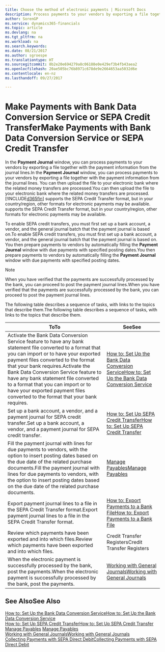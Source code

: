```yaml
---
title: Choose the method of electronic payments | Microsoft Docs
description: Process payments to your vendors by exporting a file together with the payment information from the journal lines.
author: SorenGP
ms.service: dynamics365-financials
ms.topic: article
ms.devlang: na
ms.tgt_pltfrm: na
ms.workload: na
ms.search.keywords: 
ms.date: 08/21/2017
ms.author: sgroespe
ms.translationtype: HT
ms.sourcegitcommit: 8b2e20e694279a8c06188e0e429ef3b4fb43aea2
ms.openlocfilehash: 20ae505bc76b8971c678de9e2664653aa5032d6e
ms.contentlocale: en-nz
ms.lasthandoff: 09/27/2017

---
```

# <a name="make-payments-with-bank-data-conversion-service-or-sepa-credit-transfer"></a><span data-ttu-id="acf51-103">Make Payments with Bank Data Conversion Service or SEPA Credit Transfer</span><span class="sxs-lookup"><span data-stu-id="acf51-103">Make Payments with Bank Data Conversion Service or SEPA Credit Transfer</span></span>
<span data-ttu-id="acf51-104">In the **Payment Journal** window, you can process payments to your vendors by exporting a file together with the payment information from the journal lines.</span><span class="sxs-lookup"><span data-stu-id="acf51-104">In the **Payment Journal** window, you can process payments to your vendors by exporting a file together with the payment information from the journal lines.</span></span> <span data-ttu-id="acf51-105">You can then upload the file to your electronic bank where the related money transfers are processed.</span><span class="sxs-lookup"><span data-stu-id="acf51-105">You can then upload the file to your electronic bank where the related money transfers are processed.</span></span> [!INCLUDE[d365fin](includes/d365fin_md.md)]<span data-ttu-id="acf51-106"> supports the SEPA Credit Transfer format, but in your country/region, other formats for electronic payments may be available.</span><span class="sxs-lookup"><span data-stu-id="acf51-106"> supports the SEPA Credit Transfer format, but in your country/region, other formats for electronic payments may be available.</span></span>   

 <span data-ttu-id="acf51-107">To enable SEPA credit transfers, you must first set up a bank account, a vendor, and the general journal batch that the payment journal is based on.</span><span class="sxs-lookup"><span data-stu-id="acf51-107">To enable SEPA credit transfers, you must first set up a bank account, a vendor, and the general journal batch that the payment journal is based on.</span></span> <span data-ttu-id="acf51-108">You then prepare payments to vendors by automatically filling the **Payment Journal** window with due payments with specified posting dates.</span><span class="sxs-lookup"><span data-stu-id="acf51-108">You then prepare payments to vendors by automatically filling the **Payment Journal** window with due payments with specified posting dates.</span></span>  

> [!NOTE]  
>  <span data-ttu-id="acf51-109">When you have verified that the payments are successfully processed by the bank, you can proceed to post the payment journal lines.</span><span class="sxs-lookup"><span data-stu-id="acf51-109">When you have verified that the payments are successfully processed by the bank, you can proceed to post the payment journal lines.</span></span>  

 <span data-ttu-id="acf51-110">The following table describes a sequence of tasks, with links to the topics that describe them.</span><span class="sxs-lookup"><span data-stu-id="acf51-110">The following table describes a sequence of tasks, with links to the topics that describe them.</span></span>   

|<span data-ttu-id="acf51-111">**To**</span><span class="sxs-lookup"><span data-stu-id="acf51-111">**To**</span></span>|<span data-ttu-id="acf51-112">**See**</span><span class="sxs-lookup"><span data-stu-id="acf51-112">**See**</span></span>|  
|------------|-------------|  
|<span data-ttu-id="acf51-113">Activate the Bank Data Conversion Service feature to have any bank statement file converted to a format that you can import or to have your exported payment files converted to the format that your bank requires.</span><span class="sxs-lookup"><span data-stu-id="acf51-113">Activate the Bank Data Conversion Service feature to have any bank statement file converted to a format that you can import or to have your exported payment files converted to the format that your bank requires.</span></span>|[<span data-ttu-id="acf51-114">How to: Set Up the Bank Data Conversion Service</span><span class="sxs-lookup"><span data-stu-id="acf51-114">How to: Set Up the Bank Data Conversion Service</span></span>](bank-how-setup-bank-statement-service.md)|  
|<span data-ttu-id="acf51-115">Set up a bank account, a vendor, and a payment journal for SEPA credit transfer.</span><span class="sxs-lookup"><span data-stu-id="acf51-115">Set up a bank account, a vendor, and a payment journal for SEPA credit transfer.</span></span>|[<span data-ttu-id="acf51-116">How to: Set Up SEPA Credit Transfer</span><span class="sxs-lookup"><span data-stu-id="acf51-116">How to: Set Up SEPA Credit Transfer</span></span>](finance-how-to-set-up-sepa-credit-transfer.md)|  
|<span data-ttu-id="acf51-117">Fill the payment journal with lines for due payments to vendors, with the option to insert posting dates based on the due date of the related purchase documents.</span><span class="sxs-lookup"><span data-stu-id="acf51-117">Fill the payment journal with lines for due payments to vendors, with the option to insert posting dates based on the due date of the related purchase documents.</span></span>|[<span data-ttu-id="acf51-118">Manage Payables</span><span class="sxs-lookup"><span data-stu-id="acf51-118">Manage Payables</span></span>](payables-manage-payables.md)|  
|<span data-ttu-id="acf51-119">Export payment journal lines to a file in the SEPA Credit Transfer format.</span><span class="sxs-lookup"><span data-stu-id="acf51-119">Export payment journal lines to a file in the SEPA Credit Transfer format.</span></span>|[<span data-ttu-id="acf51-120">How to: Export Payments to a Bank File</span><span class="sxs-lookup"><span data-stu-id="acf51-120">How to: Export Payments to a Bank File</span></span>](payables-how-export-payments-bank-file.md)|  
|<span data-ttu-id="acf51-121">Review which payments have been exported and into which files.</span><span class="sxs-lookup"><span data-stu-id="acf51-121">Review which payments have been exported and into which files.</span></span>|<span data-ttu-id="acf51-122">Credit Transfer Registers</span><span class="sxs-lookup"><span data-stu-id="acf51-122">Credit Transfer Registers</span></span>|  
|<span data-ttu-id="acf51-123">When the electronic payment is successfully processed by the bank, post the payments.</span><span class="sxs-lookup"><span data-stu-id="acf51-123">When the electronic payment is successfully processed by the bank, post the payments.</span></span>|[<span data-ttu-id="acf51-124">Working with General Journals</span><span class="sxs-lookup"><span data-stu-id="acf51-124">Working with General Journals</span></span>](ui-work-general-journals.md)|  

## <a name="see-also"></a><span data-ttu-id="acf51-125">See Also</span><span class="sxs-lookup"><span data-stu-id="acf51-125">See Also</span></span>  
[<span data-ttu-id="acf51-126">How to: Set Up the Bank Data Conversion Service</span><span class="sxs-lookup"><span data-stu-id="acf51-126">How to: Set Up the Bank Data Conversion Service</span></span>](bank-how-setup-bank-statement-service.md)  
[<span data-ttu-id="acf51-127">How to: Set Up SEPA Credit Transfer</span><span class="sxs-lookup"><span data-stu-id="acf51-127">How to: Set Up SEPA Credit Transfer</span></span>](finance-how-to-set-up-sepa-credit-transfer.md)  
<span data-ttu-id="acf51-128">[Manage Payables](payables-manage-payables.md) </span><span class="sxs-lookup"><span data-stu-id="acf51-128">[Manage Payables](payables-manage-payables.md) </span></span>  
[<span data-ttu-id="acf51-129">Working with General Journals</span><span class="sxs-lookup"><span data-stu-id="acf51-129">Working with General Journals</span></span>](ui-work-general-journals.md)  
[<span data-ttu-id="acf51-130">Collecting Payments with SEPA Direct Debit</span><span class="sxs-lookup"><span data-stu-id="acf51-130">Collecting Payments with SEPA Direct Debit</span></span>](finance-collect-payments-with-sepa-direct-debit.md)   

